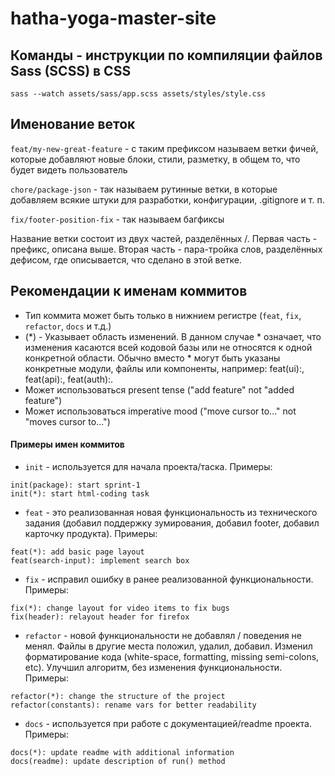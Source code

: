 # hatha-yoga-master-site

## Команды - инструкции по компиляции файлов Sass (SCSS) в CSS

`sass --watch assets/sass/app.scss assets/styles/style.css `

## Именование веток

`feat/my-new-great-feature` - с таким префиксом называем ветки фичей, которые добавляют новые блоки, стили, разметку, в общем то, что будет видеть пользователь

`chore/package-json` - так называем рутинные ветки, в которые добавляем всякие штуки для разработки, конфигурации, .gitignore и т. п.

`fix/footer-position-fix` - так называем багфиксы

Название ветки состоит из двух частей, разделённых /. Первая часть - префикс, описана выше. Вторая часть - пара-тройка слов, разделённых дефисом, где описывается, что сделано в этой ветке.

## Рекомендации к именам коммитов

- Тип коммита может быть только в нижнием регистре (`feat`, `fix`, `refactor`, `docs` и т.д.)
- (\*) - Указывает область изменений.
  В данном случае \* означает, что изменения касаются всей кодовой базы или не относятся к одной конкретной области.
  Обычно вместо \* могут быть указаны конкретные модули, файлы или компоненты, например: feat(ui):, feat(api):, feat(auth):.
- Может использоваться present tense ("add feature" not "added feature")
- Может использоваться imperative mood ("move cursor to..." not "moves cursor to...")

#### Примеры имен коммитов

- `init` - используется для начала проекта/таска. Примеры:

```
init(package): start sprint-1
init(*): start html-coding task
```

- `feat` - это реализованная новая функциональность из технического задания (добавил поддержку зумирования, добавил footer, добавил карточку продукта). Примеры:

```
feat(*): add basic page layout
feat(search-input): implement search box
```

- `fix` - исправил ошибку в ранее реализованной функциональности. Примеры:

```
fix(*): change layout for video items to fix bugs
fix(header): relayout header for firefox
```

- `refactor` - новой функциональности не добавлял / поведения не менял. Файлы в другие места положил, удалил, добавил. Изменил форматирование кода (white-space, formatting, missing semi-colons, etc). Улучшил алгоритм, без изменения функциональности. Примеры:

```
refactor(*): change the structure of the project
refactor(constants): rename vars for better readability
```

- `docs` - используется при работе с документацией/readme проекта. Примеры:

```
docs(*): update readme with additional information
docs(readme): update description of run() method
```
